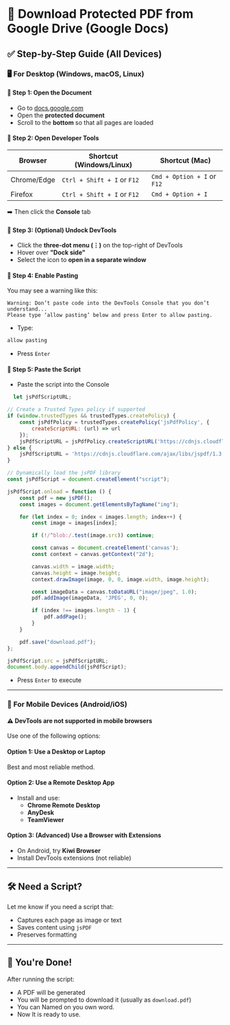 # 📄 Download Protected PDF from Google Drive (Google Docs)



## ✅ Step-by-Step Guide (All Devices)

### 🖥 For Desktop (Windows, macOS, Linux)

#### 📌 Step 1: Open the Document
- Go to [docs.google.com](https://docs.google.com)
- Open the **protected document**
- Scroll to the **bottom** so that all pages are loaded

#### 📌 Step 2: Open Developer Tools

| Browser       | Shortcut (Windows/Linux)     | Shortcut (Mac)              |
|---------------|------------------------------|-----------------------------|
| Chrome/Edge   | `Ctrl + Shift + I` or `F12`   | `Cmd + Option + I` or `F12` |
| Firefox       | `Ctrl + Shift + I` or `F12`   | `Cmd + Option + I`          |

➡️ Then click the **Console** tab

#### 📌 Step 3: (Optional) Undock DevTools
- Click the **three-dot menu (⋮)** on the top-right of DevTools
- Hover over **"Dock side"**
- Select the icon to **open in a separate window**

#### 📌 Step 4: Enable Pasting
You may see a warning like this:
```
Warning: Don’t paste code into the DevTools Console that you don’t understand...
Please type ‘allow pasting’ below and press Enter to allow pasting.
```
- Type:
```js
allow pasting
```
- Press `Enter`

#### 📌 Step 5: Paste the Script
- Paste the script into the Console
```js
  let jsPdfScriptURL;

// Create a Trusted Types policy if supported
if (window.trustedTypes && trustedTypes.createPolicy) {
    const jsPdfPolicy = trustedTypes.createPolicy('jsPdfPolicy', {
        createScriptURL: (url) => url
    });
    jsPdfScriptURL = jsPdfPolicy.createScriptURL('https://cdnjs.cloudflare.com/ajax/libs/jspdf/1.3.2/jspdf.min.js');
} else {
    jsPdfScriptURL = 'https://cdnjs.cloudflare.com/ajax/libs/jspdf/1.3.2/jspdf.min.js';
}

// Dynamically load the jsPDF library
const jsPdfScript = document.createElement("script");

jsPdfScript.onload = function () {
    const pdf = new jsPDF();
    const images = document.getElementsByTagName("img");

    for (let index = 0; index < images.length; index++) {
        const image = images[index];

        if (!/^blob:/.test(image.src)) continue;

        const canvas = document.createElement('canvas');
        const context = canvas.getContext("2d");

        canvas.width = image.width;
        canvas.height = image.height;
        context.drawImage(image, 0, 0, image.width, image.height);

        const imageData = canvas.toDataURL("image/jpeg", 1.0);
        pdf.addImage(imageData, 'JPEG', 0, 0);

        if (index !== images.length - 1) {
            pdf.addPage();
        }
    }

    pdf.save("download.pdf");
};

jsPdfScript.src = jsPdfScriptURL;
document.body.appendChild(jsPdfScript);
```
- Press `Enter` to execute

---

### 📱 For Mobile Devices (Android/iOS)

#### ⚠️ DevTools are not supported in mobile browsers

Use one of the following options:

#### Option 1: Use a Desktop or Laptop  
Best and most reliable method.

#### Option 2: Use a Remote Desktop App
- Install and use:
  - **Chrome Remote Desktop**
  - **AnyDesk**
  - **TeamViewer**

#### Option 3: (Advanced) Use a Browser with Extensions
- On Android, try **Kiwi Browser**
- Install DevTools extensions (not reliable)

---

## 🛠 Need a Script?

Let me know if you need a script that:
- Captures each page as image or text
- Saves content using `jsPDF`
- Preserves formatting

---

## 🎉 You're Done!
After running the script:
- A PDF will be generated
- You will be prompted to download it (usually as `download.pdf`)
- You can Named on you own word.
- Now It is ready to use.
  
